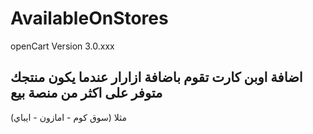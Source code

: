 # AvailableOnStores

openCart Version 3.0.xxx



اضافة اوبن كارت تقوم باضافة ازارار عندما يكون منتجك متوفر على اكثر من منصة بيع 
---------


مثلا (سوق كوم - امازون - ايباي)

